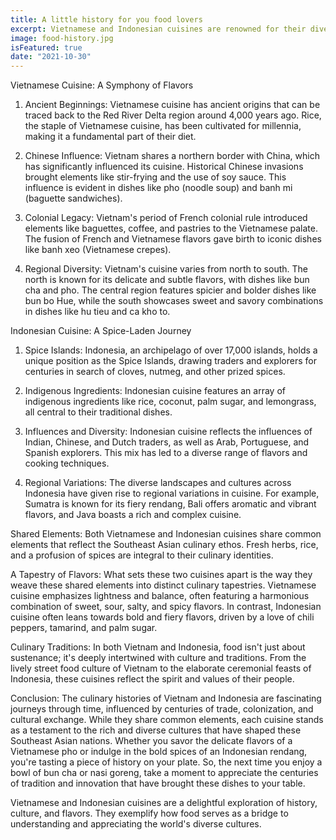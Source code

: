 ```yaml
---
title: A little history for you food lovers
excerpt: Vietnamese and Indonesian cuisines are renowned for their diverse and tantalizing flavors, and a deep dive into their culinary histories reveals a rich tapestry of influences, ingredients, and traditions. Let's embark on a flavorful journey through time and explore the roots of these two distinct yet equally captivating culinary traditions.
image: food-history.jpg
isFeatured: true
date: "2021-10-30"
---
```


Vietnamese Cuisine: A Symphony of Flavors

1. Ancient Beginnings:
   Vietnamese cuisine has ancient origins that can be traced back to the Red River Delta region around 4,000 years ago. Rice, the staple of Vietnamese cuisine, has been cultivated for millennia, making it a fundamental part of their diet.

2. Chinese Influence:
   Vietnam shares a northern border with China, which has significantly influenced its cuisine. Historical Chinese invasions brought elements like stir-frying and the use of soy sauce. This influence is evident in dishes like pho (noodle soup) and banh mi (baguette sandwiches).

3. Colonial Legacy:
   Vietnam's period of French colonial rule introduced elements like baguettes, coffee, and pastries to the Vietnamese palate. The fusion of French and Vietnamese flavors gave birth to iconic dishes like banh xeo (Vietnamese crepes).

4. Regional Diversity:
   Vietnam's cuisine varies from north to south. The north is known for its delicate and subtle flavors, with dishes like bun cha and pho. The central region features spicier and bolder dishes like bun bo Hue, while the south showcases sweet and savory combinations in dishes like hu tieu and ca kho to.

Indonesian Cuisine: A Spice-Laden Journey

1. Spice Islands:
   Indonesia, an archipelago of over 17,000 islands, holds a unique position as the Spice Islands, drawing traders and explorers for centuries in search of cloves, nutmeg, and other prized spices.

2. Indigenous Ingredients:
   Indonesian cuisine features an array of indigenous ingredients like rice, coconut, palm sugar, and lemongrass, all central to their traditional dishes.

3. Influences and Diversity:
   Indonesian cuisine reflects the influences of Indian, Chinese, and Dutch traders, as well as Arab, Portuguese, and Spanish explorers. This mix has led to a diverse range of flavors and cooking techniques.

4. Regional Variations:
   The diverse landscapes and cultures across Indonesia have given rise to regional variations in cuisine. For example, Sumatra is known for its fiery rendang, Bali offers aromatic and vibrant flavors, and Java boasts a rich and complex cuisine.

Shared Elements:
Both Vietnamese and Indonesian cuisines share common elements that reflect the Southeast Asian culinary ethos. Fresh herbs, rice, and a profusion of spices are integral to their culinary identities.

A Tapestry of Flavors:
What sets these two cuisines apart is the way they weave these shared elements into distinct culinary tapestries. Vietnamese cuisine emphasizes lightness and balance, often featuring a harmonious combination of sweet, sour, salty, and spicy flavors. In contrast, Indonesian cuisine often leans towards bold and fiery flavors, driven by a love of chili peppers, tamarind, and palm sugar.

Culinary Traditions:
In both Vietnam and Indonesia, food isn't just about sustenance; it's deeply intertwined with culture and traditions. From the lively street food culture of Vietnam to the elaborate ceremonial feasts of Indonesia, these cuisines reflect the spirit and values of their people.

Conclusion:
The culinary histories of Vietnam and Indonesia are fascinating journeys through time, influenced by centuries of trade, colonization, and cultural exchange. While they share common elements, each cuisine stands as a testament to the rich and diverse cultures that have shaped these Southeast Asian nations. Whether you savor the delicate flavors of a Vietnamese pho or indulge in the bold spices of an Indonesian rendang, you're tasting a piece of history on your plate. So, the next time you enjoy a bowl of bun cha or nasi goreng, take a moment to appreciate the centuries of tradition and innovation that have brought these dishes to your table.

Vietnamese and Indonesian cuisines are a delightful exploration of history, culture, and flavors. They exemplify how food serves as a bridge to understanding and appreciating the world's diverse cultures.
